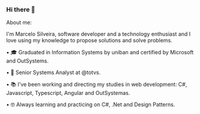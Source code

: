 ### Hi there 👋

About me:

I'm Marcelo Silveira, software developer and a technology enthusiast and I love using my knowledge to propose solutions and solve problems.

•	🎓 Graduated in Information Systems by uniban and certified by Microsoft and OutSystems.

• 💼 Senior Systems Analyst at @totvs.

• 📚 I've been working and directing my studies in web development: C#, Javascript, Typescript, Angular and OutSystemas.

• 🤓 Always learning and practicing on C#, .Net and Design Patterns.

<!--
**readless17/readless17** is a ✨ _special_ ✨ repository because its `README.md` (this file) appears on your GitHub profile.

Here are some ideas to get you started:

- 🔭 I’m currently working on @totvs.
- 🌱 I’m currently learning ...
- 👯 I’m looking to collaborate on ...
- 🤔 I’m looking for help with ...
- 💬 Ask me about ...
- 📫 How to reach me: ...
- 😄 Pronouns: ...
- ⚡ Fun fact: ...
-->


